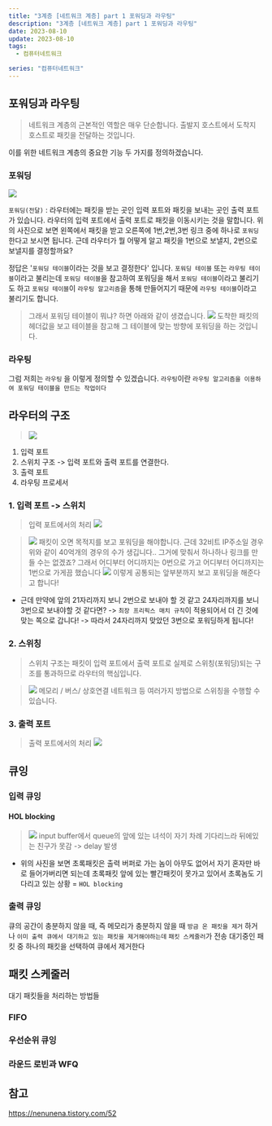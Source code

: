 ```yaml
---
title: "3계층 [네트워크 계층] part 1 포워딩과 라우팅"
description: "3계층 [네트워크 계층] part 1 포워딩과 라우팅"
date: 2023-08-10
update: 2023-08-10
tags:
  - 컴퓨터네트워크

series: "컴퓨터네트워크"
---
```


## 포워딩과 라우팅

>네트워크 계층의 근본적인 역할은 매우 단순합니다.
출발지 호스트에서 도착지 호스트로 패킷을 전달하는 것입니다.

이를 위한 네트워크 계층의 중요한 기능 두 가지를 정의하겠습니다.

### 포워딩

![](https://velog.velcdn.com/images/97gkswn/post/368d2a92-ad2e-48fb-bcec-899f17cf9fb4/image.png)

`포워딩(전달)` : 라우터에는 패킷을 받는 곳인 입력 포트와 패킷을 보내는 곳인 출력 포트가 있습니다. 라우터의 입력 포트에서 출력 포트로 패킷을 이동시키는 것을 말합니다. 
위의 사진으로 보면 왼쪽에서 패킷을 받고 오른쪽에 1번,2번,3번 링크 중에 하나로 `포워딩` 한다고 보시면 됩니다.
근데 라우터가 뭘 어떻게 알고 패킷을 1번으로 보낼지, 2번으로 보낼지를 결정할까요?

정답은 '`포워딩 테이블`이라는 것을 보고 결정한다' 입니다.
`포워딩 테이블` 또는 `라우팅 테이블`이라고 불리는데 
`포워딩 테이블`을 참고하여 포워딩을 해서 `포워딩 테이블`이라고 불리기도 하고
`포워딩 테이블`이 `라우팅 알고리즘`을 통해 만들어지기 때문에 `라우팅 테이블`이라고 불리기도 합니다.

>그래서 포워딩 테이블이 뭐냐? 하면 아래와 같이 생겼습니다.
![](https://velog.velcdn.com/images/97gkswn/post/14750827-f801-4bcf-bc61-6f42c06f63aa/image.png)
도착한 패킷의 헤더값을 보고 테이블을 참고해 그 테이블에 맞는 방향에 포워딩을 하는 것입니다. 


### 라우팅

그럼 저희는 `라우팅` 을 이렇게 정의할 수 있겠습니다.
`라우팅`이란 `라우팅 알고리즘을 이용하여 포워딩 테이블을 만드는 작업이다`

## 라우터의 구조

>![](https://velog.velcdn.com/images/97gkswn/post/0d8c3d3f-38ae-433e-8115-a4915ca506cc/image.png)
1. 입력 포트 
2. 스위치 구조 -> 입력 포트와 출력 포트를 연결한다.
3. 출력 포트
4. 라우팅 프로세서

### 1. 입력 포트 -> 스위치

> 입력 포트에서의 처리
![](https://velog.velcdn.com/images/97gkswn/post/2a5b2074-3ae2-46fa-927b-b6416ad91f68/image.png)

>![](https://velog.velcdn.com/images/97gkswn/post/eddf0527-a8bc-4f38-9f07-7a74db148d81/image.png)
패킷이 오면 목적지를 보고 포워딩을 해야합니다. 
근데 32비트 IP주소일 경우 위와 같이 40억개의 경우의 수가 생깁니다..
그거에 맞춰서 하나하나 링크를 만들 수는 없겠죠?
그래서 어디부터 어디까지는 0번으로 가고 어디부터 어디까지는 1번으로 가게끔 했습니다
![](https://velog.velcdn.com/images/97gkswn/post/7843781a-bfec-45f4-b730-168708992713/image.png)
이렇게 공통되는 앞부분까지 보고 포워딩을 해준다고 합니다!
- 근데 만약에 앞의 21자리까지 보니 2번으로 보내야 할 것 같고 24자리까지를 보니 3번으로 보내야할 것 같다면?
-> `최장 프리픽스 매치 규칙`이 적용되어서 더 긴 것에 맞는 쪽으로 갑니다!
-> 따라서 24자리까지 맞았던 3번으로 포워딩하게 됩니다!


### 2. 스위칭 

>스위치 구조는  패킷이 입력 포트에서 출력 포트로 실제로 스위칭(포워딩)되는 구조를 통과하므로 라우터의 핵심입니다.

>![](https://velog.velcdn.com/images/97gkswn/post/b1901cb1-b7a0-4495-b818-1decff298fe5/image.png)
메모리 / 버스/ 상호연결 네트워크 등 여러가지 방법으로 스위칭을 수행할 수 있습니다.

### 3. 출력 포트

>출력 포트에서의 처리
![](https://velog.velcdn.com/images/97gkswn/post/9c674373-d43e-47f6-a6e7-3c6fe4649e72/image.png)

## 큐잉

### 입력 큐잉

#### HOL blocking
>![](https://velog.velcdn.com/images/97gkswn/post/ca14986c-7381-45ef-903b-283b9c7fb0f7/image.png)
input buffer에서 queue의 앞에 있는 녀석이 자기 차례 기다리느라 뒤에있는 친구가 못감 -> delay 발생
- 위의 사진을 보면 초록패킷은 출력 버퍼로 가는 놈이 아무도 없어서 자기 혼자만 바로 들어가버리면 되는데 초록패킷 앞에 있는 빨간패킷이 못가고 있어서 초록놈도 기다리고 있는 상황 = `HOL blocking`

### 출력 큐잉

큐의 공간이 충분하지 않을 때, 즉 메모리가 충분하지 않을 때 `방금 온 패킷을 제거` 하거나 `이미 출력 큐에서 대기하고 있는 패킷을 제거해야하는데` 
`패킷 스케줄러`가 전송 대기중인 패킷 중 하나의 패킷을 선택하여 큐에서 제거한다


## 패킷 스케줄러

대기 패킷들을 처리하는 방법들
### FIFO
### 우선순위 큐잉
### 라운드 로빈과 WFQ



## 참고
https://nenunena.tistory.com/52